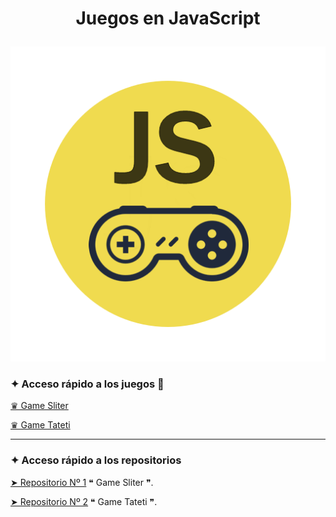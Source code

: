 # <p align="center">Juegos en JavaScript</p>
<p align="center">
 <img src="readme/gamejs.png">
 </p>

### ✦ Acceso rápido a los juegos :rocket:
[♛ Game Sliter](https://zkc-gamesliterjs.netlify.app)

[♛ Game Tateti](https://zkc-gametatetijs.netlify.app)

---

### ✦ Acceso rápido a los repositorios
[➤ Repositorio Nº 1](https://github.com/Zekcron12/JS-GameSliter)    ❝ Game Sliter ❞.

[➤ Repositorio Nº 2](https://github.com/Zekcron12/JS-GameTATETI)    ❝ Game Tateti ❞.

